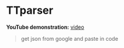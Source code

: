 # TTparser

**YouTube demonstration:**
[video]([url](https://youtu.be/_r-X8z5cFFA?si=iwcazhC09GgNDNZ2))

> get json from google and paste in code
